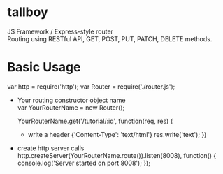 # tallboy
JS Framework / Express-style router  
Routing using RESTful API, GET, POST, PUT, PATCH, DELETE methods.  

# Basic Usage  
var http = require('http');
var Router = require('./router.js');  

- Your routing constructor object name  
    var YourRouterName = new Router();  

    YourRouterName.get('/tutorial/:id', function(req, res) {

  - write a header {'Content-Type': 'text/html'}
    res.write('text');
    })  

- create http server calls
  http.createServer(YourRouterName.route()).listen(8008), function() {
    console.log('Server started on port 8008');
    });

